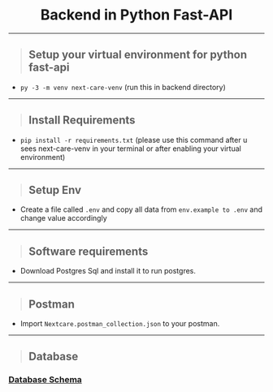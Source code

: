 <h1 align='center'>Backend in Python Fast-API</h1>
<hr>

> ## Setup your virtual environment for python fast-api

- `py -3 -m venv next-care-venv` (run this in backend directory)

<hr>

> ## Install Requirements

- `pip install -r requirements.txt` (please use this command after u sees next-care-venv in your terminal or after enabling your virtual environment)

<hr>

> ## Setup Env

- Create a file called `.env`  and copy all data from `env.example to .env` and change value accordingly

<hr>

> ## Software requirements

- Download Postgres Sql and install it to run postgres.

<hr>

> ## Postman

- Import `Nextcare.postman_collection.json` to your postman.

<hr>

> ## Database

### [Database Schema](https://dbdiagram.io/d/6257933e2514c979032a5f7d)
